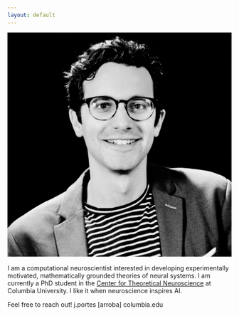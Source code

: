 ```yaml
---
layout: default
---
```


<img class="profile-picture" src="image.jpeg">

I am a computational neuroscientist interested in developing experimentally motivated, mathematically grounded theories of neural systems. I am currently a PhD student in the [Center for Theoretical Neuroscience](https://ctn.zuckermaninstitute.columbia.edu/) at Columbia University. I like it when neuroscience inspires AI.

Feel free to reach out! j.portes [arroba] columbia.edu
